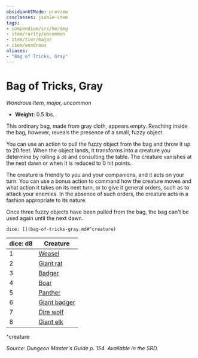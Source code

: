 ```yaml
---
obsidianUIMode: preview
cssclasses: json5e-item
tags:
- compendium/src/5e/dmg
- item/rarity/uncommon
- item/tier/major
- item/wondrous
aliases: 
- "Bag of Tricks, Gray"
---
```

# Bag of Tricks, Gray
*Wondrous Item, major, uncommon*  

- **Weight**: 0.5 lbs.

This ordinary bag, made from gray cloth, appears empty. Reaching inside the bag, however, reveals the presence of a small, fuzzy object.

You can use an action to pull the fuzzy object from the bag and throw it up to 20 feet. When the object lands, it transforms into a creature you determine by rolling a `d8` and consulting the table. The creature vanishes at the next dawn or when it is reduced to 0 hit points.

The creature is friendly to you and your companions, and it acts on your turn. You can use a bonus action to command how the creature moves and what action it takes on its next turn, or to give it general orders, such as to attack your enemies. In the absence of such orders, the creature acts in a fashion appropriate to its nature.

Once three fuzzy objects have been pulled from the bag, the bag can't be used again until the next dawn.

`dice: [](bag-of-tricks-gray.md#^creature)`

| dice: d8 | Creature |
|----------|----------|
| 1 | [Weasel](/Systems/5e/bestiary/beast/weasel.md) |
| 2 | [Giant rat](/Systems/5e/bestiary/beast/giant-rat.md) |
| 3 | [Badger](/Systems/5e/bestiary/beast/badger.md) |
| 4 | [Boar](/Systems/5e/bestiary/beast/boar.md) |
| 5 | [Panther](/Systems/5e/bestiary/beast/panther.md) |
| 6 | [Giant badger](/Systems/5e/bestiary/beast/giant-badger.md) |
| 7 | [Dire wolf](/Systems/5e/bestiary/beast/dire-wolf.md) |
| 8 | [Giant elk](/Systems/5e/bestiary/beast/giant-elk.md) |
^creature

*Source: Dungeon Master's Guide p. 154. Available in the SRD.*